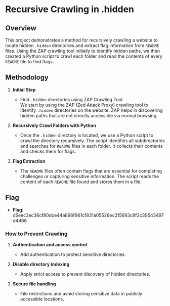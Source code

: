 # Recursive Crawling in .hidden

## Overview

This project demonstrates a method for recursively crawling a website to locate hidden `.hidden` directories and extract flag information from `README` files. Using the ZAP crawling tool initially to identify hidden paths, we then created a Python script to crawl each folder and read the contents of every `README` file to find flags.

## Methodology

1. **Initial Step**

   - Find `.hidden` directories using ZAP Crawling Tool.  
     We start by using the ZAP (Zed Attack Proxy) crawling tool to identify `.hidden` directories on the website. ZAP helps in discovering hidden paths that are not directly accessible via normal browsing.

2. **Recursively Crawl Folders with Python**

   - Once the `.hidden` directory is located, we use a Python script to crawl the directory recursively. The script identifies all subdirectories and searches for `README` files in each folder. It collects their contents and checks them for flags.

3. **Flag Extraction**

   - The `README` files often contain flags that are essential for completing challenges or capturing sensitive information. The script reads the content of each `README` file found and stores them in a file.

## Flag

- **Flag**: d5eec3ec36cf80dce44a896f961c1831a05526ec215693c8f2c39543497d4466

### How to Prevent Crawling

1. **Authentication and access control**

   - Add authentication to protect sensitive directories.

2. **Disable directory indexing**

   - Apply strict access to prevent discovery of hidden directories.

3. **Secure file handling**
   - File restrictions and avoid storing sensitive data in publicly accessible locations.
